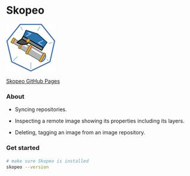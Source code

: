 # Skopeo
![Skopeo](../images/skopeo.png)

[Skopeo GitHub Pages](https://github.com/containers/skopeo)

### About
- Syncing repositories.

- Inspecting a remote image showing its properties including its layers.

- Deleting, tagging an image from an image repository.


### Get started
```sh
# make sure Skopeo is installed
skopeo --version
```



